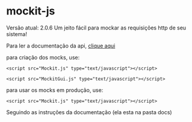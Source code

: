 # mockit-js
Versão atual: 2.0.6
Um jeito fácil para mockar as requisições http de seu sistema!

Para ler a documentação da api, <a target="_blank" href="http://www.mockitjs.com.br">clique aqui</a>

para criação dos mocks, use:

	<script src="Mockit.js" type="text/javascript"></script>

	<script src="MockitGui.js" type="text/javascript"></script>

para usar os mocks em produção, use:

	<script src="Mockit.js" type="text/javascript"></script>

Seguindo as instruções da documentação (ela esta na pasta docs)